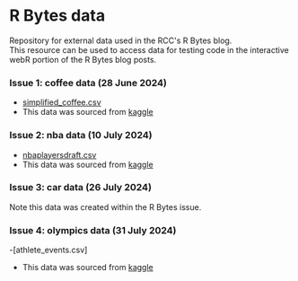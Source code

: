 # R Bytes data  


Repository for external data used in the RCC's R Bytes blog.\
This resource can be used to access data for testing code in the interactive webR portion of the R Bytes blog posts.

### Issue 1: coffee data (28 June 2024)

-   [simplified_coffee.csv](simplified_coffee.csv)
-   This data was sourced from [kaggle](https://www.kaggle.com/datasets/schmoyote/coffee-reviews-dataset?select=simplified_coffee.csv)

### Issue 2: nba data (10 July 2024)

- [nbaplayersdraft.csv](nbaplayersdraft.csv)
- This data was sourced from [kaggle](https://www.kaggle.com/datasets/mattop/nba-draft-basketball-player-data-19892021?select=nbaplayersdraft.csv)

### Issue 3: car data (26 July 2024)
Note this data was created within the R Bytes issue.

### Issue 4: olympics data (31 July 2024)
-[athlete_events.csv]
- This data was sourced from [kaggle](https://www.kaggle.com/datasets/heesoo37/120-years-of-olympic-history-athletes-and-results/data)

